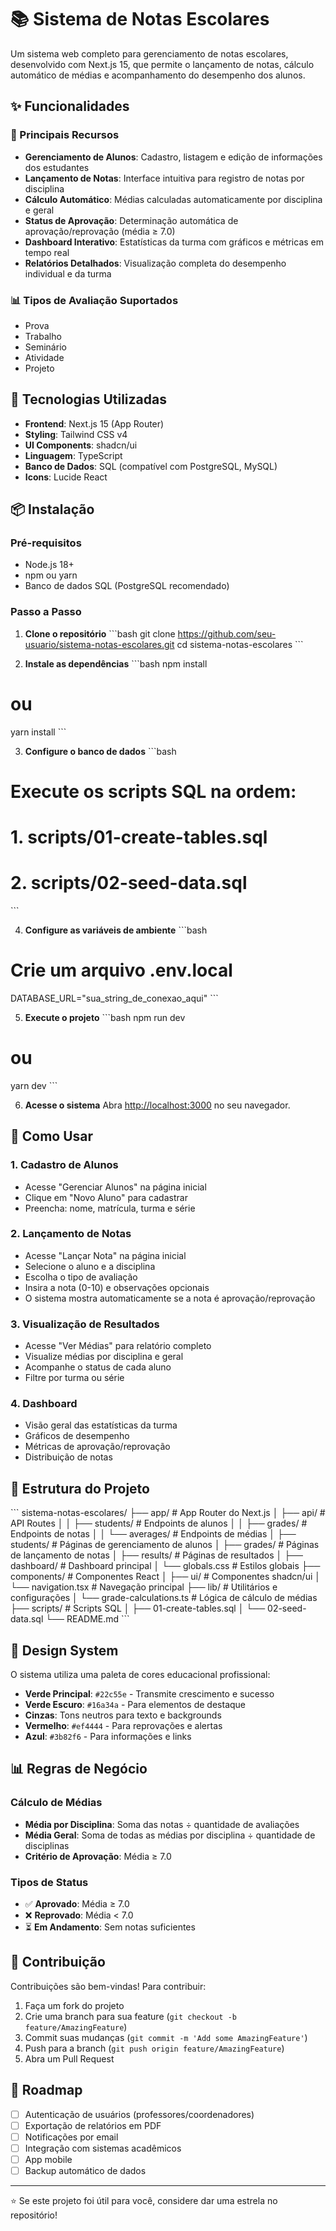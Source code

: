# 📚 Sistema de Notas Escolares

Um sistema web completo para gerenciamento de notas escolares, desenvolvido com Next.js 15, que permite o lançamento de notas, cálculo automático de médias e acompanhamento do desempenho dos alunos.

## ✨ Funcionalidades

### 🎯 Principais Recursos
- **Gerenciamento de Alunos**: Cadastro, listagem e edição de informações dos estudantes
- **Lançamento de Notas**: Interface intuitiva para registro de notas por disciplina
- **Cálculo Automático**: Médias calculadas automaticamente por disciplina e geral
- **Status de Aprovação**: Determinação automática de aprovação/reprovação (média ≥ 7.0)
- **Dashboard Interativo**: Estatísticas da turma com gráficos e métricas em tempo real
- **Relatórios Detalhados**: Visualização completa do desempenho individual e da turma

### 📊 Tipos de Avaliação Suportados
- Prova
- Trabalho
- Seminário
- Atividade
- Projeto

## 🚀 Tecnologias Utilizadas

- **Frontend**: Next.js 15 (App Router)
- **Styling**: Tailwind CSS v4
- **UI Components**: shadcn/ui
- **Linguagem**: TypeScript
- **Banco de Dados**: SQL (compatível com PostgreSQL, MySQL)
- **Icons**: Lucide React

## 📦 Instalação

### Pré-requisitos
- Node.js 18+ 
- npm ou yarn
- Banco de dados SQL (PostgreSQL recomendado)

### Passo a Passo

1. **Clone o repositório**
\`\`\`bash
git clone https://github.com/seu-usuario/sistema-notas-escolares.git
cd sistema-notas-escolares
\`\`\`

2. **Instale as dependências**
\`\`\`bash
npm install
# ou
yarn install
\`\`\`

3. **Configure o banco de dados**
\`\`\`bash
# Execute os scripts SQL na ordem:
# 1. scripts/01-create-tables.sql
# 2. scripts/02-seed-data.sql
\`\`\`

4. **Configure as variáveis de ambiente**
\`\`\`bash
# Crie um arquivo .env.local
DATABASE_URL="sua_string_de_conexao_aqui"
\`\`\`

5. **Execute o projeto**
\`\`\`bash
npm run dev
# ou
yarn dev
\`\`\`

6. **Acesse o sistema**
Abra [http://localhost:3000](http://localhost:3000) no seu navegador.

## 🎯 Como Usar

### 1. Cadastro de Alunos
- Acesse "Gerenciar Alunos" na página inicial
- Clique em "Novo Aluno" para cadastrar
- Preencha: nome, matrícula, turma e série

### 2. Lançamento de Notas
- Acesse "Lançar Nota" na página inicial
- Selecione o aluno e a disciplina
- Escolha o tipo de avaliação
- Insira a nota (0-10) e observações opcionais
- O sistema mostra automaticamente se a nota é aprovação/reprovação

### 3. Visualização de Resultados
- Acesse "Ver Médias" para relatório completo
- Visualize médias por disciplina e geral
- Acompanhe o status de cada aluno
- Filtre por turma ou série

### 4. Dashboard
- Visão geral das estatísticas da turma
- Gráficos de desempenho
- Métricas de aprovação/reprovação
- Distribuição de notas

## 📁 Estrutura do Projeto

\`\`\`
sistema-notas-escolares/
├── app/                    # App Router do Next.js
│   ├── api/               # API Routes
│   │   ├── students/      # Endpoints de alunos
│   │   ├── grades/        # Endpoints de notas
│   │   └── averages/      # Endpoints de médias
│   ├── students/          # Páginas de gerenciamento de alunos
│   ├── grades/            # Páginas de lançamento de notas
│   ├── results/           # Páginas de resultados
│   ├── dashboard/         # Dashboard principal
│   └── globals.css        # Estilos globais
├── components/            # Componentes React
│   ├── ui/               # Componentes shadcn/ui
│   └── navigation.tsx    # Navegação principal
├── lib/                  # Utilitários e configurações
│   └── grade-calculations.ts # Lógica de cálculo de médias
├── scripts/              # Scripts SQL
│   ├── 01-create-tables.sql
│   └── 02-seed-data.sql
└── README.md
\`\`\`

## 🎨 Design System

O sistema utiliza uma paleta de cores educacional profissional:

- **Verde Principal**: `#22c55e` - Transmite crescimento e sucesso
- **Verde Escuro**: `#16a34a` - Para elementos de destaque
- **Cinzas**: Tons neutros para texto e backgrounds
- **Vermelho**: `#ef4444` - Para reprovações e alertas
- **Azul**: `#3b82f6` - Para informações e links

## 📊 Regras de Negócio

### Cálculo de Médias
- **Média por Disciplina**: Soma das notas ÷ quantidade de avaliações
- **Média Geral**: Soma de todas as médias por disciplina ÷ quantidade de disciplinas
- **Critério de Aprovação**: Média ≥ 7.0

### Tipos de Status
- ✅ **Aprovado**: Média ≥ 7.0
- ❌ **Reprovado**: Média < 7.0
- ⏳ **Em Andamento**: Sem notas suficientes

## 🤝 Contribuição

Contribuições são bem-vindas! Para contribuir:

1. Faça um fork do projeto
2. Crie uma branch para sua feature (`git checkout -b feature/AmazingFeature`)
3. Commit suas mudanças (`git commit -m 'Add some AmazingFeature'`)
4. Push para a branch (`git push origin feature/AmazingFeature`)
5. Abra um Pull Request

## 📝 Roadmap

- [ ] Autenticação de usuários (professores/coordenadores)
- [ ] Exportação de relatórios em PDF
- [ ] Notificações por email
- [ ] Integração com sistemas acadêmicos
- [ ] App mobile
- [ ] Backup automático de dados
      
---

⭐ Se este projeto foi útil para você, considere dar uma estrela no repositório!
